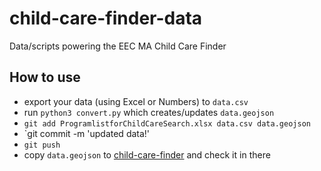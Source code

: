 child-care-finder-data
======================

Data/scripts powering the EEC MA Child Care Finder

How to use
----------

* export your data (using Excel or Numbers) to `data.csv`
* run `python3 convert.py` which creates/updates `data.geojson`
* `git add ProgramlistforChildCareSearch.xlsx data.csv data.geojson`
* `git commit -m 'updated data!'
* `git push`
* copy `data.geojson` to [child-care-finder](https://github.com/codeforboston/child-care-finder) and check it in there
